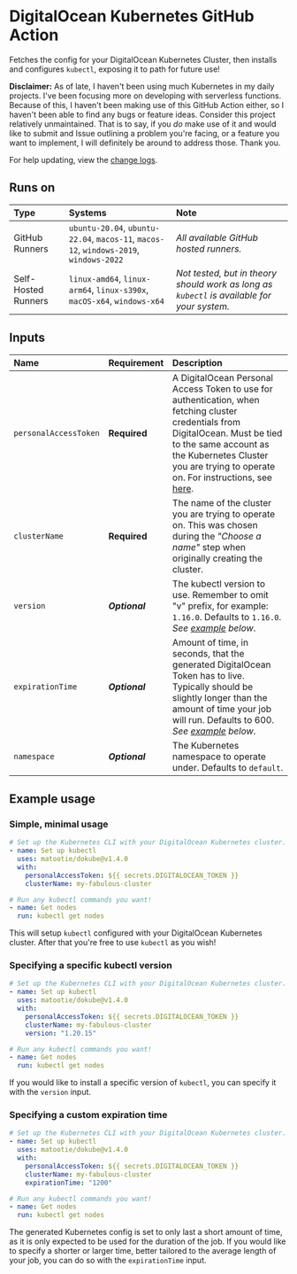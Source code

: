 # DigitalOcean Kubernetes GitHub Action

Fetches the config for your DigitalOcean Kubernetes Cluster, then installs and configures `kubectl`, exposing it to path for future use!

**Disclaimer:** As of late, I haven't been using much Kubernetes in my daily projects. I've been focusing more on developing with serverless functions. Because of this, I haven't been making use of this GitHub Action either, so I haven't been able to find any bugs or feature ideas. Consider this project relatively unmaintained. That is to say, if you _do_ make use of it and would like to submit and Issue outlining a problem you're facing, or a feature you want to implement, I will definitely be around to address those. Thank you.

For help updating, view the [change logs](https://github.com/matootie/dokube/releases).

## Runs on

| Type                | Systems                                                                                                   | Note                                                                                       |
| :------------------ | :-------------------------------------------------------------------------------------------------------- | :----------------------------------------------------------------------------------------- |
| GitHub Runners      | `ubuntu-20.04`, `ubuntu-22.04`, `macos-11`, `macos-12`, `windows-2019`, `windows-2022` | _All available GitHub hosted runners._                                                     |
| Self-Hosted Runners | `linux-amd64`, `linux-arm64`, `linux-s390x`, `macOS-x64`, `windows-x64`                                   | _Not tested, but in theory should work as long as `kubectl` is available for your system._ |

## Inputs

| Name                  | Requirement    | Description                                                                                                                                                                                                                                                                                                            |
| :-------------------- | :------------- | :--------------------------------------------------------------------------------------------------------------------------------------------------------------------------------------------------------------------------------------------------------------------------------------------------------------------- |
| `personalAccessToken` | **Required**   | A DigitalOcean Personal Access Token to use for authentication, when fetching cluster credentials from DigitalOcean. Must be tied to the same account as the Kubernetes Cluster you are trying to operate on. For instructions, see [here](https://docs.digitalocean.com/reference/api/create-personal-access-token/). |
| `clusterName`         | **Required**   | The name of the cluster you are trying to operate on. This was chosen during the _"Choose a name"_ step when originally creating the cluster.                                                                                                                                                                          |
| `version`             | **_Optional_** | The kubectl version to use. Remember to omit "v" prefix, for example: `1.16.0`. Defaults to `1.16.0`. _See [example](#specifying-a-specific-kubectl-version) below_.                                                                                                                                                   |
| `expirationTime`      | **_Optional_** | Amount of time, in seconds, that the generated DigitalOcean Token has to live. Typically should be slightly longer than the amount of time your job will run. Defaults to 600. _See [example](#specifying-a-custom-expiration-time) below_.                                                                            |
| `namespace`           | **_Optional_** | The Kubernetes namespace to operate under. Defaults to `default`.                                                                                                                                                                                                                                                      |

## Example usage

### Simple, minimal usage

```yaml
# Set up the Kubernetes CLI with your DigitalOcean Kubernetes cluster.
- name: Set up kubectl
  uses: matootie/dokube@v1.4.0
  with:
    personalAccessToken: ${{ secrets.DIGITALOCEAN_TOKEN }}
    clusterName: my-fabulous-cluster

# Run any kubectl commands you want!
- name: Get nodes
  run: kubectl get nodes
```

This will setup `kubectl` configured with your DigitalOcean Kubernetes cluster. After that you're free to use `kubectl` as you wish!

### Specifying a specific kubectl version

```yaml
# Set up the Kubernetes CLI with your DigitalOcean Kubernetes cluster.
- name: Set up kubectl
  uses: matootie/dokube@v1.4.0
  with:
    personalAccessToken: ${{ secrets.DIGITALOCEAN_TOKEN }}
    clusterName: my-fabulous-cluster
    version: "1.20.15"

# Run any kubectl commands you want!
- name: Get nodes
  run: kubectl get nodes
```

If you would like to install a specific version of `kubectl`, you can specify it with the `version` input.

### Specifying a custom expiration time

```yaml
# Set up the Kubernetes CLI with your DigitalOcean Kubernetes cluster.
- name: Set up kubectl
  uses: matootie/dokube@v1.4.0
  with:
    personalAccessToken: ${{ secrets.DIGITALOCEAN_TOKEN }}
    clusterName: my-fabulous-cluster
    expirationTime: "1200"

# Run any kubectl commands you want!
- name: Get nodes
  run: kubectl get nodes
```

The generated Kubernetes config is set to only last a short amount of time, as it is only expected to be used for the duration of the job. If you would like to specify a shorter or larger time, better tailored to the average length of your job, you can do so with the `expirationTime` input.
